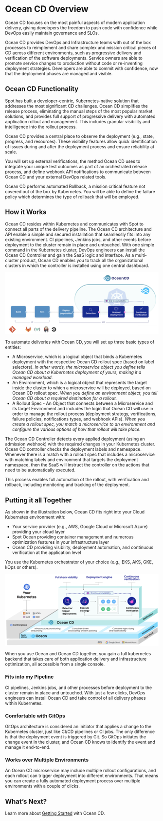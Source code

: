 <meta name="robots" content="noindex">

# Ocean CD Overview

Ocean CD focuses on the most painful aspects of modern application delivery, giving developers the freedom to push code with confidence while DevOps easily maintain governance and SLOs.

Ocean CD provides DevOps and Infrastructure teams with out of the box processes to reimplement and share complex and mission critical pieces of CD across different environments, such as progressive delivery and verification of the software deployments. Service owners are able to promote service changes to production without code or re-inventing deployment strategies. Developers are able to commit with confidence, now that the deployment phases are managed and visible.

## Ocean CD Functionality

Spot has built a developer-centric, Kubernetes-native solution that addresses the most significant CD challenges. Ocean CD simplifies the release process, eliminating the manual steps of the most popular market solutions, and provides full support of progressive delivery with automated application rollout and management. This includes granular visibility and intelligence into the rollout process.

Ocean CD provides a central place to observe the deployment (e.g., state, progress, and resources). These visibility features allow quick identification of issues during and after the deployment process and ensure reliability at scale.

You will set up external verifications, the method Ocean CD uses to integrate your unique test outcomes as part of an orchestrated release process, and define webhook API notifications to communicate between Ocean CD and your external DevOps related tools.

Ocean CD performs automated Rollback, a mission critical feature not covered out of the box by Kubernetes. You will be able to define the failure policy which determines the type of rollback that will be employed.

## How it Works

Ocean CD resides within Kubernetes and communicates with Spot to connect all parts of the delivery pipeline. The Ocean CD architecture and API enable a simple and secured installation that seamlessly fits into any existing environment. CI pipelines, Jenkins jobs, and other events before deployment to the cluster remain in place and untouched. With one simple command in the Kubernetes cluster, DevOps engineers can install the Ocean CD Controller and gain the SaaS logic and interface. As a multi-cluster product, Ocean CD enables you to track all the organizational clusters in which the controller is installed using one central dashboard.

<img src="/ocean-cd/_media/ocean-cd-overview-01.png" />

To automate deliveries with Ocean CD, you will set up three basic types of entities:

- A Microservice, which is a logical object that binds a Kubernetes deployment with the respective Ocean CD rollout spec (based on label selectors). _In other words, the microservice object you define tells Ocean CD about a Kubernetes deployment of yours, making it a managed workload._
- An Environment, which is a logical object that represents the target inside the cluster to which a microservice will be deployed, based on Ocean CD rollout spec. _When you define an environment object, you tell Ocean CD about a required destination for a rollout._
- A Rollout Spec - An Object that connects between a Microservice and its target Environment and includes the logic that Ocean CD will use in order to manage the rollout process (deployment strategy, verifications, failure policies, notifications types, and webhook APIs). _When you create a rollout spec, you match a microservice to an environment and configure the various options of how that rollout will take place._

The Ocean CD Controller detects every applied deployment (using an admission webhook) with the required changes in your Kubernetes cluster. Ocean CD controller checks the deployment labels and namespace.  
Whenever there is a match with a rollout spec that includes a microservice with matching labels and environment that targets the deployment namespace, then the SaaS will instruct the controller on the actions that need to be automatically executed.

This process enables full automation of the rollout, with verification and rollback, including monitoring and tracking of the deployment.

## Putting it all Together

As shown in the illustration below, Ocean CD fits right into your Cloud Kubernetes environment with:

- Your service provider (e.g., AWS, Google Cloud or Microsoft Azure) providing your cloud layer
- Spot Ocean providing container management and numerous optimization features in your infrastructure layer
- Ocean CD providing visibility, deployment automation, and continuous verification at the application level

You use the Kubernetes orchestrator of your choice (e.g., EKS, AKS, GKE, kOps or others).

<img src="/ocean-cd/_media/ocean-cd-overview-02.png" />

When you use Ocean and Ocean CD together, you gain a full kubernetes backend that takes care of both application delivery and infrastructure optimization, all accessible from a single console.

### Fits into my Pipeline

CI pipelines, Jenkins jobs, and other processes before deployment to the cluster remain in place and untouched. With just a few clicks, DevOps engineers can install Ocean CD and take control of all delivery phases within Kubernetes.

### Comfortable with GitOps

GitOps architecture is considered an initiator that applies a change to the Kubernetes cluster, just like CI/CD pipelines or CI jobs. The only difference is that the deployment event is triggered by Git. So GitOps initiates the change event in the cluster, and Ocean CD knows to identify the event and manage it end-to-end.

### Works over Multiple Environments

An Ocean CD microservice may include multiple rollout configurations, and each rollout can trigger deployment into different environments. That means you can create a fully automated deployment process over multiple environments with a couple of clicks.

## What’s Next?

Learn more about [Getting Started](ocean-cd/getting-started/) with Ocean CD.
